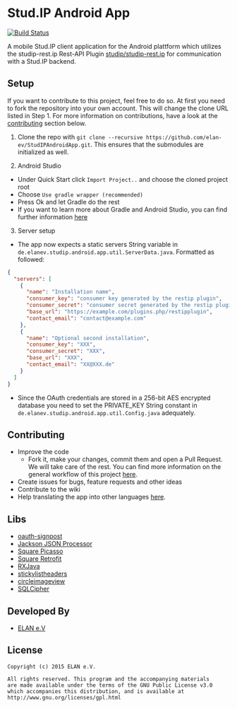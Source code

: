 # Stud.IP Android App
[![Build Status](https://travis-ci.org/elan-ev/StudIPAndroidApp.svg?branch=master)](https://travis-ci.org/elan-ev/StudIPAndroidApp)

A mobile Stud.IP client application for the Android plattform which utilizes the studip-rest.ip Rest-API Plugin [studip/studip-rest.ip][2]
for communication with a Stud.IP backend.

## Setup
If you want to contribute to this project, feel free to do so. At first you need to fork the repository into your own account. This will change the clone URL listed in Step 1. For more information on contributions, have a look at the [contributing](#Contributing) section below.

1. Clone the repo with ```git clone --recursive https://github.com/elan-ev/StudIPAndroidApp.git```. This ensures that the submodules are initialized as well.

2. Android Studio
  * Under Quick Start click ```Import Project..``` and choose the cloned project root
  * Choose ```Use gradle wrapper (recommended)```
  * Press Ok and let Gradle do the rest
  * If you want to learn more about Gradle and Android Studio, you can find further information [here][9]

3. Server setup
  * The app now expects a static servers String variable in ```de.elanev.studip.android.app.util.ServerData.java```.
  Formatted as followed:
  
  ```json
  {
    "servers": [
      {
        "name": "Installation name",
        "consumer_key": "consumer key generated by the restip plugin",
        "consumer_secret": "consumer secret generated by the restip plugin",
        "base_url": "https://example.com/plugins.php/restipplugin",
        "contact_email": "contact@example.com"
      },
      {
        "name": "Optional second installation",
        "consumer_key": "XXX",
        "consumer_secret": "XXX",
        "base_url": "XXX",
        "contact_email": "XX@XXX.de"
      }
    ]
  }
  ```
  
  * Since the OAuth credentials are stored in a 256-bit AES encrypted database you need to set the PRIVATE_KEY String    constant in ```de.elanev.studip.android.app.util.Config.java``` adequately.

## Contributing
* Improve the code
	* Fork it, make your changes, commit them and open a Pull Request. We will take care of the rest. You can find more information on the general workflow of this project [here][13].
* Create issues for bugs, feature requests and other ideas
* Contribute to the wiki
* Help translating the app into other languages [here][12].

## Libs
* [oauth-signpost][4]
* [Jackson JSON Processor][5]
* [Square Picasso][10]
* [Square Retrofit][14]
* [RXJava][15]
* [stickylistheaders][16]
* [circleimageview][17]
* [SQLCipher][11]

## Developed By
* [ELAN e.V][8]

## License
    Copyright (c) 2015 ELAN e.V.

	All rights reserved. This program and the accompanying materials
    are made available under the terms of the GNU Public License v3.0
    which accompanies this distribution, and is available at
    http://www.gnu.org/licenses/gpl.html

[1]: https://github.com/uol-studip/StudIPAndroidApp
[2]: https://github.com/studip/studip-rest.ip
[3]: http://code.google.com/p/maven-android-plugin/wiki/GettingStarted
[4]: http://code.google.com/p/oauth-signpost/
[5]: http://wiki.fasterxml.com/JacksonHome
[8]: http://www.elan-ev.de/
[9]: http://developer.android.com/sdk/installing/studio.html
[10]: http://square.github.io/picasso/
[11]: http://sqlcipher.net/
[12]: https://www.transifex.com/organization/elan-ev/dashboard/studip-mobil
[13]: https://guides.github.com/introduction/flow/
[14]: https://github.com/square/retrofit
[15]: https://github.com/ReactiveX/RxJava
[16]: https://github.com/emilsjolander/StickyListHeaders
[17]: https://github.com/hdodenhof/CircleImageView

